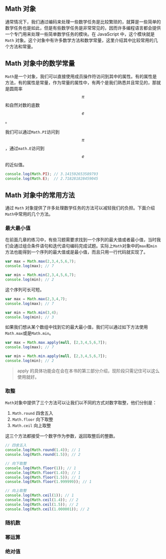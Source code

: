 ## Math 对象

通常情况下，我们通过编码来处理一些数学任务是比较繁琐的，就算是一些简单的数学任务也是如此，但是有些数学任务是非常常见的，因而许多编程语言都会提供一个专门用来处理一些简单数学任务的模块。在 JavaScript 中，这个模块就是 `Math` 对象。这个对象中有许多数学方法和数学常量，这里介绍其中比较常用的几个方法和常量。

## Math 对象中的数学常量

`Math`是一个对象，我们可以直接使用成员操作符访问到其中的属性。有的属性是方法，有的属性是常量，作为常量的属性中，有两个是我们熟悉并且常见的，那就是圆周率 $$\pi$$ 和自然对数的底数 $$e$$。

我们可以通过`Math.PI`访问到 $$\pi$$，通过`math.E`访问到 $$e$$ 的近似值。

```javascript
console.log(Math.PI); // 3.141592653589793
console.log(Math.E);  // 2.718281828459045
```

## Math 对象中的常用方法

通过 `Math` 对象提供了许多处理数学任务的方法可以减轻我们的负担。下面介绍`Math`中常用的几个方法。

### 最大最小值

在前面几章的练习中，有些习题需要求找到一个序列的最大值或者最小值，当时我们会通过组合条件语句和迭代语句编码完成试题。实际上`Math`对象中的`max`和`min`方法也能得到一个序列的最大值或是最小值，而且只用一行代码就实现了。

```javascript
var max = Math.max(2,3,4,5,6,7);
console.log(max); // 7

var min = Math.min(2,3,4,5,6,7);
console.log(min); // 2
```

这个序列可长可短。

```javascript
var max = Math.max(2,3,4,7);
console.log(max); // 7

var min = Math.min(3,4);
console.log(min); // 3
```

如果我们想从某个数组中找到它的最大最小值，我们可以通过如下方法使用`Math.max`或是`Math.min`。

```javascript
var max = Math.max.apply(null, [2,3,4,5,6,7]);
console.log(max); // 7

var min = Math.min.apply(null, [2,3,4,5,6,7]);
console.log(min); // 2
```
> apply 的具体功能会在会在本书的第三部分介绍，现阶段只需记住可以这么使用就好。

### 取整

`Math`对象中提供了三个方法可以让我们以不同的方式对数字取整，他们分别是：

1. `Math.round` 四舍五入
2. `Math.floor` 向下取整
3. `Math.ceil` 向上取整

这三个方法都接受一个数字作为参数，返回取整后的整数。

```javascript
// 四舍五入
console.log(Math.round(1.4)); // 1
console.log(Math.round(1.5)); // 2

// 向下取整
console.log(Math.floor(1)); // 1
console.log(Math.floor(1.4)); // 1
console.log(Math.floor(1.5)); // 1
console.log(Math.floor(1.999999)); // 1

// 向上取整
console.log(Math.ceil(1)); // 1
console.log(Math.ceil(1.4)); // 2
console.log(Math.ceil(1.5)); // 2
console.log(Math.ceil(1.000001)); // 2
```

### 随机数



### 幂运算

### 绝对值